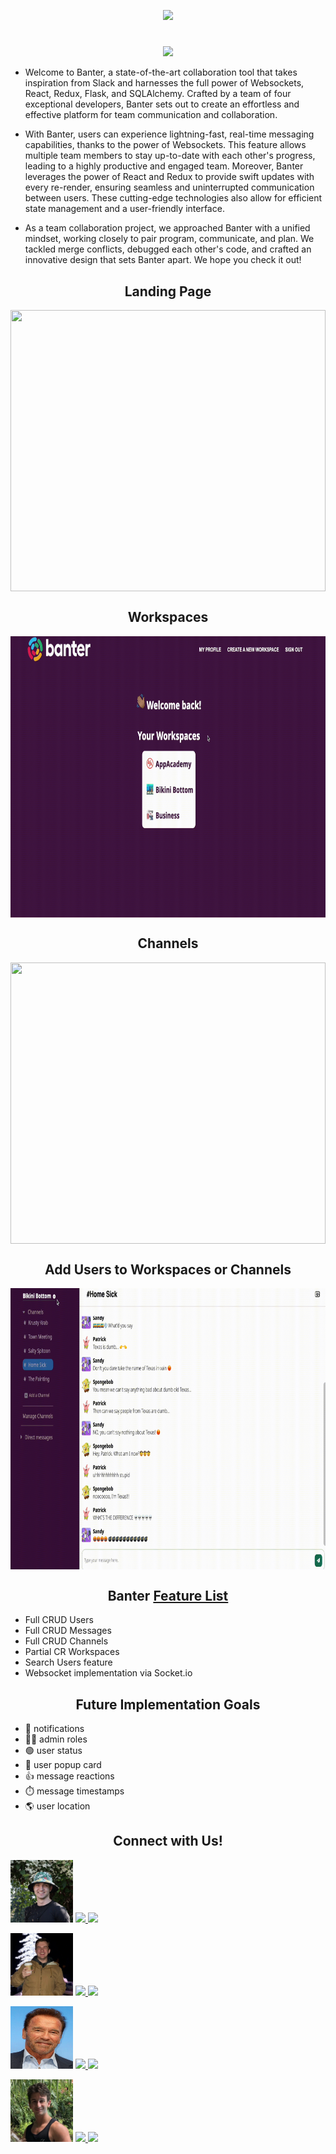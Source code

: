 <!-- <div align="center">
  <h1><a href="https://banter-k9ts.onrender.com/">Banter</a></h1>
</div> -->
<p align="center">
<a align="center" href="https://banter-k9ts.onrender.com/">
  <img src="./react-app/src/media/banter-logo-gif-dark.gif" height="80" loop/>
  </a>
  <p>

<h1 align="center"> </h1>
<p align="center"> 
  <img src="https://skillicons.dev/icons?i=react,redux,js,py,flask,webpack,github,postgres,sqlite,babel,vscode,git,html,postman&perline=7"/>
</p>


- Welcome to Banter, a state-of-the-art collaboration tool that takes inspiration from Slack and harnesses the full power of Websockets, React, Redux, Flask, and SQLAlchemy. Crafted by a team of four exceptional developers, Banter sets out to create an effortless and effective platform for team communication and collaboration.

- With Banter, users can experience lightning-fast, real-time messaging capabilities, thanks to the power of Websockets. This feature allows multiple team members to stay up-to-date with each other's progress, leading to a highly productive and engaged team. Moreover, Banter leverages the power of React and Redux to provide swift updates with every re-render, ensuring seamless and uninterrupted communication between users. These cutting-edge technologies also allow for efficient state management and a user-friendly interface.

- As a team collaboration project, we approached Banter with a unified mindset, working closely to pair program, communicate, and plan. We tackled merge conflicts, debugged each other's code, and crafted an innovative design that sets Banter apart. We hope you check it out!




<h2 align="center">Landing Page</h2>

<img align="center" src="./react-app/src/media/readmeOne.gif" height="450"  width="100%" loop/>
 
<h2 align="center">Workspaces</h2>

<img align="center" src="./react-app/src/media/readmeTwo.gif" height="450"  width="100%" loop/>

<h2 align="center">Channels</h2>

<img align="center" src="./react-app/src/media/readmeThree.gif" height="450"  width="100%" loop/>

<h2 align="center">Add Users to Workspaces or Channels</h2>

<img align="center" src="./react-app/src/media/readmeFour.gif" height="450"  width="100%" loop/>





 










<h2 align="center">Banter <a href="https://github.com/cleggie66/banter/wiki/Feature-List">Feature List</a></h2>

- Full CRUD Users
- Full CRUD Messages
- Full CRUD Channels
- Partial CR Workspaces
- Search Users feature
- Websocket implementation via Socket.io

<h2 align="center">Future Implementation Goals</h2>

- 🔔 notifications
- 🧑‍💻 admin roles
- 🟢 user status
- 🪪 user popup card
- 👍 message reactions
- ⏱️ message timestamps
- 🌎 user location

<h2 align="center">Connect with Us! </h2>

<p>
  <img src="./react-app/src/media/steven.png" height="100" width='100'/>

<a  href="https://www.linkedin.com/in/stevenanderson-dev/">
  <img src="https://skillicons.dev/icons?i=linkedin&perline=1" height="50"/>
  </a>
<a  href="https://github.com/StevenBradleyA">
  <img src="https://skillicons.dev/icons?i=github&perline=1" height="50"/>
  </a>
</p>

<p >
  <img src="./react-app/src/media/caleb.png" height="100" width='100'/>

<a  href="https://www.linkedin.com/in/caleb-cleghorn-31843b189/">
  <img src="https://skillicons.dev/icons?i=linkedin&perline=1" height="50"/>
  </a>
<a  href="https://github.com/cleggie66">
  <img src="https://skillicons.dev/icons?i=github&perline=1" height="50"/>
  </a>
</p>

<p >
  <img src="./react-app/src/media/arnold.png" height="100" width='100'/>

<a  href="https://www.linkedin.com/in/jake-gularte-a8904b19b/">
  <img src="https://skillicons.dev/icons?i=linkedin&perline=1" height="50"/>
  </a>
<a  href="https://github.com/JakeG97">
  <img src="https://skillicons.dev/icons?i=github&perline=1" height="50"/>
  </a>
</p>

<p >
  <img src="./react-app/src/media/spencer.png" height="100" width='100'/>

<a  href="https://www.linkedin.com/in/spencer-wilfahrt-1a4604156/">
  <img src="https://skillicons.dev/icons?i=linkedin&perline=1" height="50"/>
  </a>
<a  href="https://github.com/spencerwilf">
  <img src="https://skillicons.dev/icons?i=github&perline=1" height="50"/>
  </a>
</p>
